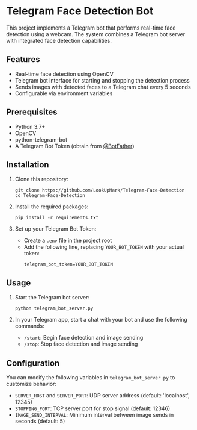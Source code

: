 # Telegram Face Detection Bot

This project implements a Telegram bot that performs real-time face detection using a webcam. The system combines a Telegram bot server with integrated face detection capabilities.

## Features

- Real-time face detection using OpenCV
- Telegram bot interface for starting and stopping the detection process
- Sends images with detected faces to a Telegram chat every 5 seconds
- Configurable via environment variables

## Prerequisites

- Python 3.7+
- OpenCV
- python-telegram-bot
- A Telegram Bot Token (obtain from [@BotFather](https://t.me/botfather))

## Installation

1. Clone this repository:
   ```
   git clone https://github.com/LookUpMark/Telegram-Face-Detection
   cd Telegram-Face-Detection
   ```

2. Install the required packages:
   ```
   pip install -r requirements.txt
   ```

3. Set up your Telegram Bot Token:
   - Create a `.env` file in the project root
   - Add the following line, replacing `YOUR_BOT_TOKEN` with your actual token:
     ```
     telegram_bot_token=YOUR_BOT_TOKEN
     ```

## Usage

1. Start the Telegram bot server:
   ```
   python telegram_bot_server.py
   ```

2. In your Telegram app, start a chat with your bot and use the following commands:
   - `/start`: Begin face detection and image sending
   - `/stop`: Stop face detection and image sending

## Configuration

You can modify the following variables in `telegram_bot_server.py` to customize behavior:

- `SERVER_HOST` and `SERVER_PORT`: UDP server address (default: 'localhost', 12345)
- `STOPPING_PORT`: TCP server port for stop signal (default: 12346)
- `IMAGE_SEND_INTERVAL`: Minimum interval between image sends in seconds (default: 5)
